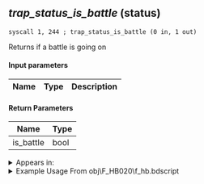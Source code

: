 ## *trap_status_is_battle* (status)

`syscall 1, 244 ; trap_status_is_battle (0 in, 1 out)`

Returns if a battle is going on

#### Input parameters
| Name | Type | Description
|------|------|------------


#### Return Parameters
| Name | Type
|------|-----
| is_battle   | bool   


<details>
	<summary>Appears in:</summary>
| filename | Entity (obj)
|----------|-------------
| obj\F_HB020\f_hb.bdscript       | ((F) ??? (HB))          
| obj\P_EH000\p_eh.bdscript       | ((P) Riku)          
| obj\P_EH000_LAST\p_eh.bdscript       | ((P) Riku (final battle))          
| obj\P_EX330\p_ex.bdscript       | ((P) Peter Pan)          
| obj\P_EX350\p_ex.bdscript       | ((P) Chicken Little)          

</details>

<details>
	<summary>Example Usage From obj\F_HB020\f_hb.bdscript</summary>
```
L2276:
 popToSp 0
 syscall 1, 244 ; trap_status_is_battle (0 in, 1 out)
 dup 
 jz L2295
 gosub 4, L82
 memcpyToSp 16, 16
 pushFromPSp 16
 fetchValue 4
 syscall 1, 94 ; trap_sysobj_is_exist (1 in, 1 out)
 eqzv
```
</details>

